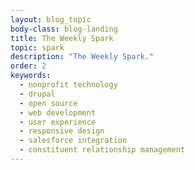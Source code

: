 ```yaml
---
layout: blog_topic
body-class: blog-landing
title: The Weekly Spark
topic: spark
description: "The Weekly Spark."
order: 2
keywords:
  - nonprofit technology
  - drupal
  - open source
  - web development
  - user experience
  - responsive design
  - salesforce integration
  - constituent relationship management
---
```

